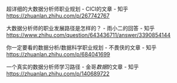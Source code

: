 超详细的大数据分析师职业规划 - CICI的文章 - 知乎
https://zhuanlan.zhihu.com/p/267742767

大数据分析师的职业发展路径是怎样的？ - 雨小二的回答 - 知乎
https://www.zhihu.com/question/643436711/answer/3390854144

你一定要看的数据分析/数据科学职业规划 - 不畏侠的文章 - 知乎
https://zhuanlan.zhihu.com/p/684041699

一个真实的数据分析师学习路径 - 金哥<em>数据</em>的文章 - 知乎
https://zhuanlan.zhihu.com/p/140689722
